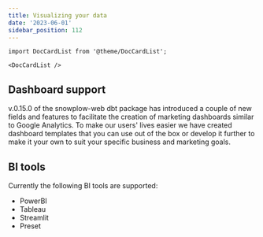 ```yaml
---
title: Visualizing your data
date: '2023-06-01'
sidebar_position: 112
---
```


```mdx-code-block
import DocCardList from '@theme/DocCardList';

<DocCardList />
```

## Dashboard support

v.0.15.0 of the snowplow-web dbt package has introduced a couple of new fields and features to facilitate the creation of marketing dashboards similar to Google Analytics. To make our users' lives easier we have created dashboard templates that you can use out of the box or develop it further to make it your own to suit your specific business and marketing goals.

## BI tools

Currently the following BI tools are supported:

- PowerBI
- Tableau
- Streamlit
- Preset
